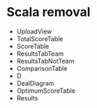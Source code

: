 
# Scala removal 

- UploadView
- TotalScoreTable
- ScoreTable
- ResultsTabTeam
- ResultsTabNotTeam
- ComparisonTable
- D
- DealDiagram
- OptimumScoreTable
- Results



